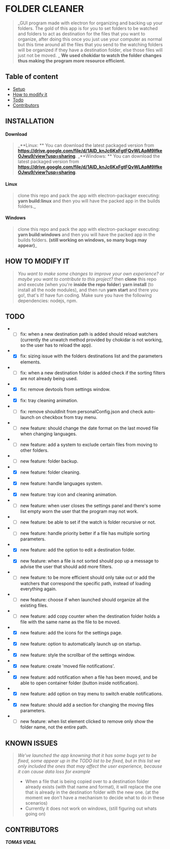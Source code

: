 # FOLDER CLEANER
> _GUI program made with electron for organizing and backing up your folders. The gold of this app is for you to set folders to be watched and folders to act as destination for the files that you want to organize, after doing this once you just use your computer as normal but this time around all the files that you send to the watching folders will be organized if they have a destination folder, else those files will just not be moved. _ 
__We used chokidar to watch the folder changes thus making the program more resource efficient.__

## Table of content
* [Setup](#INSTALLATION)
* [How to modify it](#HOW-TO-MODIFY-IT)
* [Todo](#TODO)
* [Contributors](#CONTRIBUTORS)

## INSTALLATION
#### Download
> _**Linux: ** You can download the latest packaged version from **https://drive.google.com/file/d/1AID_knJc6KxFgtFQvWLApM9lfkeOJwu9/view?usp=sharing**. 
> _**Windows: ** You can download the latest packaged version from **https://drive.google.com/file/d/1AID_knJc6KxFgtFQvWLApM9lfkeOJwu9/view?usp=sharing**. 
#### Linux
> clone this repo and pack the app with electron-packager executing: **yarn build:linux** and then you will have the packed app in the builds folders._
#### Windows
> clone this repo and pack the app with electron-packager executing: **yarn build:windows** and then you will have the packed app in the builds folders. **(still working on windows, so many bugs may appear)**_

## HOW TO MODIFY IT
> _You want to make some changes to improve your own experience? or maybe you want to contribute to this project?_ then **clone** this repo and execute (when you're **inside the repo folder**) **yarn install** (to install all the node modules), and then run **yarn start** and there you go!, that's it! have fun coding.
> Make sure you have the following dependencies: nodejs, npm.

## TODO
* - [ ] fix: when a new destination path is added should reload watchers (currently the unwatch method provided by chokidar is not working, so the user has to reload the app).
* - [x] fix: sizing issue with the folders destinations list and the parameters elements.
* - [ ] fix: when a new destination folder is added check if the sorting filters are not already being used.
* - [x] fix: remove devtools from settings window.
* - [x] fix: tray cleaning animation.
* - [ ] fix: remove shouldInit from personalConfig.json and check auto-launch on checkbox from tray menu.
* - [ ] new feature: should change the date format on the last moved file when changing languages.
* - [ ] new feature: add a system to exclude certain files from moving to other folders.
* - [ ] new feature: folder backup.
* - [x] new feature: folder cleaning.
* - [x] new feature: handle languages system.
* - [x] new feature: tray icon and cleaning animation.
* - [ ] new feature: when user closes the settings panel and there's some list empty worn the user that the program may not work.
* - [ ] new feature: be able to set if the watch is folder recursive or not.
* - [ ] new feature: handle priority better if a file has multiple sorting parameters.
* - [x] new feature: add the option to edit a destination folder.
* - [x] new feature: when a file is not sorted should pop up a message to advise the user that should add more filters.
* - [ ] new feature: to be more efficient should only take out or add the watchers that correspond the specific path, instead of loading everything again.
* - [ ] new feature: choose if when launched should organize all the existing files.
* - [ ] new feature: add copy counter when the destination folder holds a file with the same name as the file to be moved.
* - [x] new feature: add the icons for the settings page.
* - [x] new feature: option to automatically launch up on startup.
* - [x] new feature: style the scrollbar of the settings window.
* - [x] new feature: create 'moved file notifications'.
* - [x] new feature: add notification when a file has been moved, and be able to open container folder (button inside notification).
* - [x] new feature: add option on tray menu to switch enable notifications.
* - [x] new feature: should add a section for changing the moving files parameters.
* - [ ] new feature: when list element clicked to remove only show the folder name, not the entire path.

## KNOWN ISSUES
> _We've launched the app knowning that it has some bugs yet to be fixed, some appear up in the TODO list to be fixed, but in this list we only included the ones that may affect the user experience, because it can cause data loss for example_
> * When a file that is being copied over to a destination folder already exists (with that name and format), it will replace the one that is already in the destination folder with the new one. (at the moment we don't have a mechanism to decide what to do in these scenarios)
> * Currently it does not work on windows, (still figuring out whats going on)

## CONTRIBUTORS
**_TOMAS VIDAL_**
